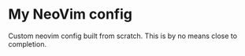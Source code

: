 # My NeoVim config
Custom neovim config built from scratch. This is by no means close to completion.

